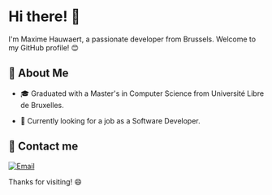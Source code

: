 # Hi there! 👋

I'm Maxime Hauwaert, a passionate developer from Brussels. Welcome to my GitHub profile! 😊

## 🚀 About Me

- 🎓 Graduated with a Master's in Computer Science from Université Libre de Bruxelles.

- 💼 Currently looking for a job as a Software Developer.

## 🤝 Contact me

[![Email](https://img.shields.io/badge/Email-Maxime.Hauwaert@outlook.com-blue)](Maxime.Hauwaert@outlook.com)

<!--## 🌟 My projects -->

Thanks for visiting! 😄
